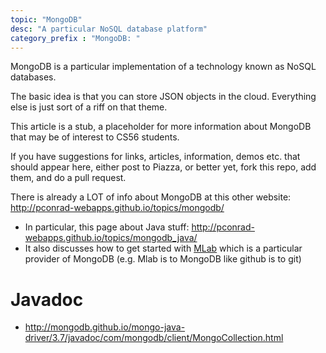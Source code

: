 ```yaml
---
topic: "MongoDB"
desc: "A particular NoSQL database platform"
category_prefix	: "MongoDB: "
---
```


MongoDB is a particular implementation of a technology known as NoSQL databases.

The basic idea is that you can store JSON objects in the cloud.   Everything else is just sort of a riff on that theme.

This article is a stub, a placeholder for more information about MongoDB that may be of interest to CS56 students.

If you have suggestions for links, articles, information, demos etc. that should appear here, either post to Piazza, or better yet, 
fork this repo, add them, and do a pull request.

There is already a LOT of info about MongoDB at this other website: <http://pconrad-webapps.github.io/topics/mongodb/>
* In particular, this page about Java stuff: <http://pconrad-webapps.github.io/topics/mongodb_java/>
* It also discusses how to get started with [MLab](http://pconrad-webapps.github.io/topics/mongodb_mlab/) which is a particular provider of MongoDB (e.g. Mlab is to MongoDB like github is to git)


# Javadoc

* <http://mongodb.github.io/mongo-java-driver/3.7/javadoc/com/mongodb/client/MongoCollection.html>
